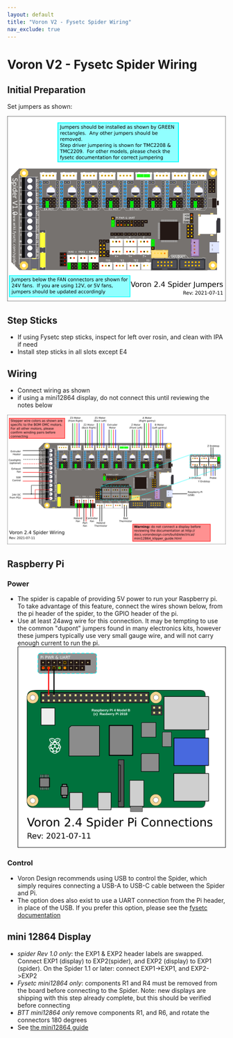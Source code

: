 ```yaml
---
layout: default
title: "Voron V2 - Fysetc Spider Wiring"
nav_exclude: true
---
```


# Voron V2 - Fysetc Spider Wiring

## Initial Preparation

Set jumpers as shown:

![](./images/v2_spider_jumpering.png)

## Step Sticks
* If using Fysetc step sticks, inspect for left over rosin, and clean with IPA if need
* Install step sticks in all slots except E4

## Wiring
* Connect wiring as shown
* if using a mini12864 display, do not connect this until reviewing the notes below

![](./images/v2_spider_wiring.png)

## Raspberry Pi

### Power 
 * The spider is capable of providing 5V power to run your Raspberry pi.  To take advantage of this feature, connect the wires shown below, from the pi header of the spider, to the GPIO header of the pi.
 * Use at least 24awg wire for this connection.  It may be tempting to use the common "dupont" jumpers found in many electronics kits, however these jumpers typically use very small gauge wire, and will not carry enough current to run the pi.
![](./images/v2_spider_pi.png)

### Control
 * Voron Design recommends using USB to control the Spider, which simply requires connecting a USB-A to USB-C cable between the Spider and Pi. 
 * The option does also exist to use a UART connection from the Pi header, in place of the USB.  If you prefer this option, please see the [fysetc documentation](https://github.com/FYSETC/FYSETC-SPIDER/blob/main/firmware/Klipper/Switch%20RPI%20hardware%20uart.md)
 
## mini 12864 Display

* *spider Rev 1.0 only*: the EXP1 & EXP2 header labels are swapped. Connect  EXP1 (display) to EXP2(spider), and EXP2 (display) to EXP1 (spider).  On the Spider 1.1 or later: connect EXP1->EXP1, and EXP2->EXP2
* *Fysetc mini12864 only*:  components R1 and R4 must be removed from the board before connecting to the Spider.  Note: new displays are shipping with this step already complete, but this should be verified before connecting
* *BTT mini12864 only* remove components R1, and R6, and rotate the connectors 180 degrees
* See [the mini12864 guide](./mini12864_klipper_guide.md)





